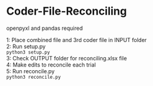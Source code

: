 # Coder-File-Reconciling
openpyxl and pandas required

1: Place combined file and 3rd coder file in INPUT folder\
2: Run setup.py\
`python3 setup.py`\
3: Check OUTPUT folder for reconciling.xlsx file\
4: Make edits to reconcile each trial\
5: Run reconcile.py\
`python3 reconcile.py`
